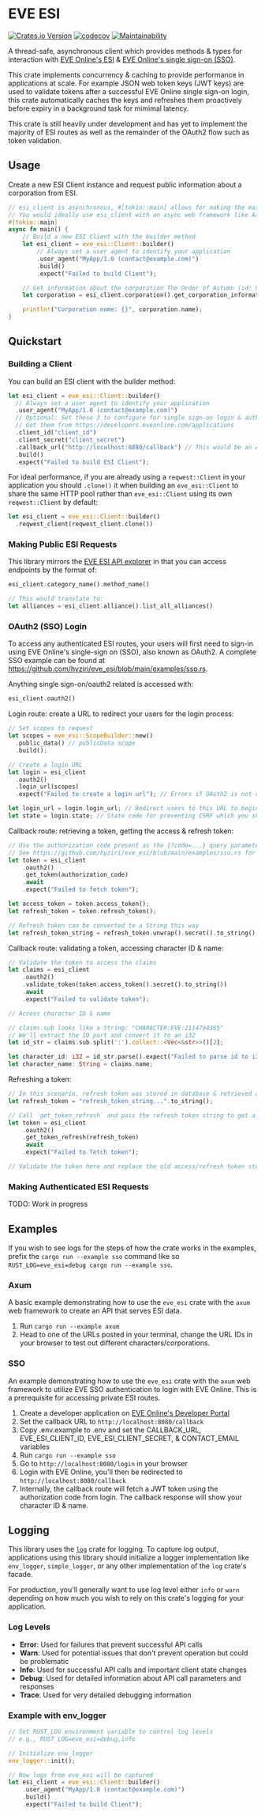 # EVE ESI

[![Crates.io Version](https://img.shields.io/crates/v/eve_esi?logo=rust)](https://crates.io/crates/eve_esi/)
[![codecov](https://codecov.io/gh/hyziri/eve_esi/graph/badge.svg?token=OXD57P1UY6)](https://codecov.io/gh/hyziri/eve_esi)
[![Maintainability](https://qlty.sh/gh/hyziri/projects/eve_esi/maintainability.svg)](https://qlty.sh/gh/hyziri/projects/eve_esi)

A thread-safe, asynchronous client which provides methods & types for interaction with [EVE Online's ESI](https://developers.eveonline.com/api-explorer) & [EVE Online's single sign-on (SSO)](https://developers.eveonline.com/docs/services/sso/).

This crate implements concurrency & caching to provide performance in applications at scale. For example JSON web token keys (JWT keys) are used to validate tokens after a successful EVE Online single sign-on login, this crate automatically caches the keys and refreshes them proactively before expiry in a background task for mimimal latency.

This crate is still heavily under development and has yet to implement the majority of ESI routes as well as the remainder of the OAuth2 flow such as token validation.

## Usage

Create a new ESI Client instance and request public information about a corporation from ESI.

```rust
// esi_client is asynchronous, #[tokio::main] allows for making the main function async
// You would ideally use esi_client with an async web framework like Axum as shown in examples
#[tokio::main]
async fn main() {
    // Build a new ESI Client with the builder method
    let esi_client = eve_esi::Client::builder()
        // Always set a user agent to identify your application
        .user_agent("MyApp/1.0 (contact@example.com)")
        .build()
        .expect("Failed to build Client");

    // Get information about the corporation The Order of Autumn (id: 98785281)
    let corporation = esi_client.corporation().get_corporation_information(98785281).await.unwrap();

    println!("Corporation name: {}", corporation.name);
}
```

## Quickstart

### Building a Client

You can build an ESI client with the builder method:

```rust
let esi_client = eve_esi::Client::builder()
  // Always set a user agent to identify your application
  .user_agent("MyApp/1.0 (contact@example.com)")
  // Optional: Set these 3 to configure for single sign-on login & authenticated ESI routes
  // Get them from https://developers.eveonline.com/applications
  .client_id("client_id")
  .client_secret("client_secret")
  .callback_url("http://localhost:8080/callback") // This would be an API endpoint on your app, see SSO example
  .build()
  .expect("Failed to build ESI Client");
```

For ideal performance, if you are already using a `reqwest::Client` in your application you should `.clone()` it when building an `eve_esi::Client` to share the same HTTP pool rather than `eve_esi::Client` using its own `reqwest::Client` by default:

```rust
let esi_client = eve_esi::Client::builder()
  .reqwest_client(reqwest_client.clone())
```

### Making Public ESI Requests

This library mirrors the [EVE ESI API explorer](https://developers.eveonline.com/api-explorer) in that you can access endpoints by the format of:

```rust
esi_client.category_name().method_name()

// This would translate to:
let alliances = esi_client.alliance().list_all_alliances()
```

### OAuth2 (SSO) Login

To access any authenticated ESI routes, your users will first need to sign-in using EVE Online's single-sign on (SSO), also known as OAuth2.
A complete SSO example can be found at <https://github.com/hyziri/eve_esi/blob/main/examples/sso.rs>.

Anything single sign-on/oauth2 related is accessed with:

```rust
esi_client.oauth2()
```

Login route: create a URL to redirect your users for the login process:

```rust
// Set scopes to request
let scopes = eve_esi::ScopeBuilder::new()
  .public_data() // publicData scope
  .build();

// Create a login URL
let login = esi_client
  .oauth2()
  .login_url(scopes)
  .expect("Failed to create a login url"); // Errors if OAuth2 is not configured on ESI Client

let login_url = login.login_url; // Redirect users to this URL to begin the login process
let state = login.state; // State code for preventing CSRF which you should validate in your callback route
```

Callback route: retrieving a token, getting the access & refresh token:

```rust
// Use the authorization code present as the {?code=...} query parameter in your callback route URL
// See https://github.com/hyziri/eve_esi/blob/main/examples/sso.rs for callback route example
let token = esi_client
    .oauth2()
    .get_token(authorization_code)
    .await
    .expect("Failed to fetch token");

let access_token = token.access_token();
let refresh_token = token.refresh_token();

// Refresh token can be converted to a String this way
let refresh_token_string = refresh_token.unwrap().secret().to_string();
```

Callback route: validating a token, accessing character ID & name:

```rust
// Validate the token to access the claims
let claims = esi_client
    .oauth2()
    .validate_token(token.access_token().secret().to_string())
    .await
    .expect("Failed to validate token");

// Access character ID & name

// claims.sub looks like a String: "CHARACTER:EVE:2114794365"
// We'll extract the ID part and convert it to an i32
let id_str = claims.sub.split(':').collect::<Vec<&str>>()[2];

let character_id: i32 = id_str.parse().expect("Failed to parse id to i32");
let character_name: String = claims.name;
```

Refreshing a token:

```rust
// In this scenario, refresh token was stored in database & retrieved as a string
let refresh_token = "refresh_token_string...".to_string();

// Call `get_token_refresh` and pass the refresh token string to get a new token
let token = esi_client
    .oauth2()
    .get_token_refresh(refresh_token)
    .await
    .expect("Failed to fetch token");

// Validate the token here and replace the old access/refresh token stored in the database...
```

### Making Authenticated ESI Requests

TODO: Work in progress

## Examples

If you wish to see logs for the steps of how the crate works in the examples, prefix the `cargo run --example sso` command like so `RUST_LOG=eve_esi=debug cargo run --example sso`.

### Axum

A basic example demonstrating how to use the `eve_esi` crate with the `axum` web framework to create an API that serves ESI data.

1. Run `cargo run --example axum`
2. Head to one of the URLs posted in your terminal, change the URL IDs in your browser to test out different characters/corporations.

### SSO

An example demonstrating how to use the `eve_esi` crate with the `axum` web framework to utilize EVE SSO authentication to login with EVE Online. This is a prerequisite for accessing private ESI routes.

1. Create a developer application on [EVE Online's Developer Portal](https://developers.eveonline.com/applications)
2. Set the callback URL to `http://localhost:8080/callback`
3. Copy .env.example to .env and set the CALLBACK_URL, EVE_ESI_CLIENT_ID, EVE_ESI_CLIENT_SECRET, & CONTACT_EMAIL variables
4. Run `cargo run --example sso`
5. Go to `http://localhost:8080/login` in your browser
6. Login with EVE Online, you'll then be redirected to `http://localhost:8080/callback`
7. Internally, the callback route will fetch a JWT token using the authorization code from login. The callback response will show your character ID & name.

## Logging

This library uses the [`log`](https://crates.io/crates/log) crate for logging. To capture log output,
applications using this library should initialize a logger implementation like `env_logger`,
`simple_logger`, or any other implementation of the `log` crate's facade.

For production, you'll generally want to use log level either `info` or `warn` depending on how much you wish to rely on this crate's logging for your application.

### Log Levels

- **Error**: Used for failures that prevent successful API calls
- **Warn**: Used for potential issues that don't prevent operation but could be problematic
- **Info**: Used for successful API calls and important client state changes
- **Debug**: Used for detailed information about API call parameters and responses
- **Trace**: Used for very detailed debugging information

### Example with env_logger

```rust
// Set RUST_LOG environment variable to control log levels
// e.g., RUST_LOG=eve_esi=debug,info

// Initialize env_logger
env_logger::init();

// Now logs from eve_esi will be captured
let esi_client = eve_esi::Client::builder()
    .user_agent("MyApp/1.0 (contact@example.com)")
    .build()
    .expect("Failed to build Client");
```

